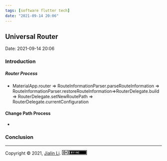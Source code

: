 ```yaml
---
tags: [software flutter tech]
date: "2021-09-14 20:06"
---
```

## Universal Router
Date:  2021-09-14 20:06

###  Introduction


##### Router Process
- MaterialApp.router => RouteInformationParser.parseRouteInformation => RouteInformationParser.restoreRouteInformation=>RouterDelegate.build => RouterDelegate.setNewRoutePath => RouterDelegate.currentConfiguration

#### Change Path Process
- 



### Conclusion


---
Copyright © 2021, [Jialin Li](https://github.com/keyskull).  [![Copyright](80x15.png)](/LICENSE)